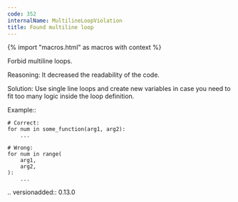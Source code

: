 ```yaml
---
code: 352
internalName: MultilineLoopViolation
title: Found multiline loop
---
```


{% import "macros.html" as macros with context %}

Forbid multiline loops.

Reasoning: It decreased the readability of the code.

Solution: Use single line loops and create new variables in case you
need to fit too many logic inside the loop definition.

Example::

    # Correct:
    for num in some_function(arg1, arg2):
        ...
    
    # Wrong:
    for num in range(
        arg1,
        arg2,
    ):
        ...

.. versionadded:: 0.13.0
